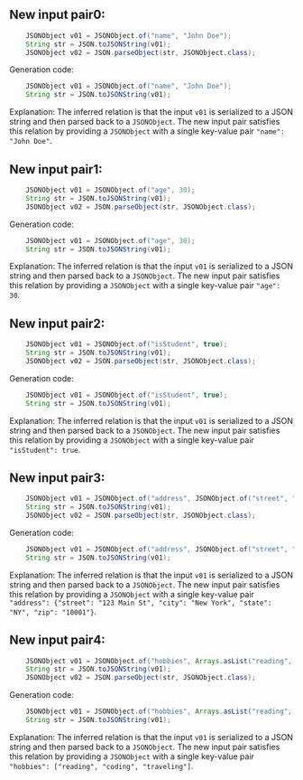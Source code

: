 ## New input pair0:
```java
    JSONObject v01 = JSONObject.of("name", "John Doe");
    String str = JSON.toJSONString(v01);
    JSONObject v02 = JSON.parseObject(str, JSONObject.class);
```

Generation code:
```java
    JSONObject v01 = JSONObject.of("name", "John Doe");
    String str = JSON.toJSONString(v01);
```
Explanation: The inferred relation is that the input `v01` is serialized to a JSON string and then parsed back to a `JSONObject`. The new input pair satisfies this relation by providing a `JSONObject` with a single key-value pair `"name": "John Doe"`.

## New input pair1:
```java
    JSONObject v01 = JSONObject.of("age", 30);
    String str = JSON.toJSONString(v01);
    JSONObject v02 = JSON.parseObject(str, JSONObject.class);
```

Generation code:
```java
    JSONObject v01 = JSONObject.of("age", 30);
    String str = JSON.toJSONString(v01);
```
Explanation: The inferred relation is that the input `v01` is serialized to a JSON string and then parsed back to a `JSONObject`. The new input pair satisfies this relation by providing a `JSONObject` with a single key-value pair `"age": 30`.

## New input pair2:
```java
    JSONObject v01 = JSONObject.of("isStudent", true);
    String str = JSON.toJSONString(v01);
    JSONObject v02 = JSON.parseObject(str, JSONObject.class);
```

Generation code:
```java
    JSONObject v01 = JSONObject.of("isStudent", true);
    String str = JSON.toJSONString(v01);
```
Explanation: The inferred relation is that the input `v01` is serialized to a JSON string and then parsed back to a `JSONObject`. The new input pair satisfies this relation by providing a `JSONObject` with a single key-value pair `"isStudent": true`.

## New input pair3:
```java
    JSONObject v01 = JSONObject.of("address", JSONObject.of("street", "123 Main St", "city", "New York", "state", "NY", "zip", "10001"));
    String str = JSON.toJSONString(v01);
    JSONObject v02 = JSON.parseObject(str, JSONObject.class);
```

Generation code:
```java
    JSONObject v01 = JSONObject.of("address", JSONObject.of("street", "123 Main St", "city", "New York", "state", "NY", "zip", "10001"));
    String str = JSON.toJSONString(v01);
```
Explanation: The inferred relation is that the input `v01` is serialized to a JSON string and then parsed back to a `JSONObject`. The new input pair satisfies this relation by providing a `JSONObject` with a single key-value pair `"address": {"street": "123 Main St", "city": "New York", "state": "NY", "zip": "10001"}`.

## New input pair4:
```java
    JSONObject v01 = JSONObject.of("hobbies", Arrays.asList("reading", "coding", "traveling"));
    String str = JSON.toJSONString(v01);
    JSONObject v02 = JSON.parseObject(str, JSONObject.class);
```

Generation code:
```java
    JSONObject v01 = JSONObject.of("hobbies", Arrays.asList("reading", "coding", "traveling"));
    String str = JSON.toJSONString(v01);
```
Explanation: The inferred relation is that the input `v01` is serialized to a JSON string and then parsed back to a `JSONObject`. The new input pair satisfies this relation by providing a `JSONObject` with a single key-value pair `"hobbies": ["reading", "coding", "traveling"]`.
